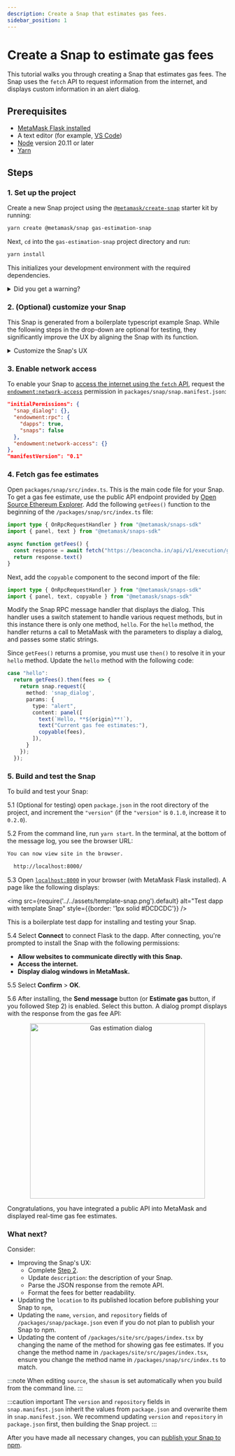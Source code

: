 ```yaml
---
description: Create a Snap that estimates gas fees.
sidebar_position: 1
---
```


# Create a Snap to estimate gas fees

This tutorial walks you through creating a Snap that estimates gas fees.
The Snap uses the `fetch` API to request information from the internet, and displays custom
information in an alert dialog.

## Prerequisites

- [MetaMask Flask installed](../../get-started/install-flask.md)
- A text editor (for example, [VS Code](https://code.visualstudio.com/))
- [Node](https://docs.npmjs.com/downloading-and-installing-node-js-and-npm) version 20.11 or later
- [Yarn](https://yarnpkg.com/)

## Steps

### 1. Set up the project

Create a new Snap project using the
[`@metamask/create-snap`](https://github.com/MetaMask/snaps/tree/main/packages/create-snap)
starter kit by running:

```bash
yarn create @metamask/snap gas-estimation-snap
```

Next, `cd` into the `gas-estimation-snap` project directory and run:

```bash
yarn install
```

This initializes your development environment with the required dependencies. 

<details>
  <summary>Did you get a warning?</summary>
  <div>
You may get a warning such as: 

```bash
@lavamoat/allow-scripts has detected dependencies without configuration. explicit configuration required.
run "allow-scripts auto" to automatically populate the configuration.
```
You can resolve this error by running:
    
```bash
yarn run allow-scripts auto
```
 </div>
</details>


### 2. (Optional) customize your Snap

This Snap is generated from a boilerplate typescript example Snap. While the following steps in the 
drop-down are optional for testing, they significantly improve the UX by aligning the Snap with its function.

<details>
  <summary>Customize the Snap's UX</summary>
  <div>
    2.1 Update your Snap to [display an icon](../best-practices/design-guidelines.md#optimize-your-metadata) in MetaMask.

    Create a new folder `images` in the Snap package `packages/snap/`:

    ```bash
    mkdir packages/snap/images
    ```

    Download
    [this `gas.svg` icon file](https://raw.githubusercontent.com/Montoya/gas-fee-snap/main/packages/snap/images/gas.svg)
    into that `ìmages` folder.  

    <details>
      <summary>Icon attribution</summary>
      <div>
    This is a free icon, "Gas" by Mello from the [Noun Project](https://thenounproject.com/browse/icons/term/gas/).
     </div>
    </details>


    Your file structure should look like this:

    ```text
    gas-estimation-snap/
    ├─ packages/
    │  ├─ site/
    |  |  |- src/
    |  |  |  |- App.tsx
    |  |  ├─ package.json
    |  |  |- ...(react app content)
    |  |
    │  ├─ snap/
    |  |  ├─ images/
    |  |  |  |- gas.svg
    |  |  ├─ src/
    |  |  |  |- index.test.ts
    |  |  |  |- index.ts
    |  |  ├─ snap.manifest.json
    |  |  ├─ package.json
    |  |  |- ... (Snap content)
    ├─ package.json
    ├─ ... (other stuff)
    ```

    Open `packages/snap/snap.manifest.json` in a text editor. This file contains the main configuration 
    details for your Snap. Edit the `npm` object, within the `location` object, and add `iconPath` with 
    the value `"images/gas.svg"` to point to your new icon:

    ```json title="snap.manifest.json"
    "location": {
      "npm": {
        "filePath": "dist/bundle.js",
        "iconPath": "images/gas.svg",
        "packageName": "snap",
        "registry": "https://registry.npmjs.org/"
      }
    }
    ```

    Open `packages/snap/package.json` in a text editor. Edit the `files` array and reference the 
    `images/` folder:

    ```json title="package.json"
    "files": [
      "dist/",
      "images/",
      "snap.manifest.json"
    ],
    ```

    2.2 Update your Snap's wallet prompt

    It's important that user's understand what they're agreeing to when responding to wallet prompts. The 
    prompt uses the `proposedName` of the Snap, currently "Typescript Example" in our boilerplate.

    Open `packages/snap/snap.manifest.json` in a text editor.
    Edit the `"proposedName"` property within the metadata to provide a functional name such as 
    "Gas Estimate Snap":

    ```json title="snap.manifest.json"
    {
      "version": "0.1.0",
      "description": "An example Snap written in TypeScript.",
      "proposedName": "Gas Estimate Snap",
      "repository": {
        "type": "git",
        "url": "https://github.com/MetaMask/template-snap-monorepo.git"
      },
      ```

    2.3 Update the Snap's button

    Open `packages/site/src/components/Buttons.tsx` in a text editor.
    Edit the Button property to provide a functional name such as "Estimate Gas ":

    ```typescript title="Buttons.tsx"
    export const SendHelloButton = (props: ComponentProps<typeof Button>) => {
      return <Button {...props}>Estimate Gas</Button>;
    };
    ````

    These three updates are the minimum required to ensure that each user interaction with the Snap is well 
    informed, however, your Snap will function without these tweaks.
   </div>
</details>


### 3. Enable network access

To enable your Snap to [access the internet using the `fetch` API](../../features/network-access.md),
request the [`endowment:network-access`](../../reference/permissions.md#endowmentnetwork-access)
permission in `packages/snap/snap.manifest.json`:

```json title="snap.manifest.json"
"initialPermissions": {
  "snap_dialog": {},
  "endowment:rpc": {
    "dapps": true,
    "snaps": false
  },
  "endowment:network-access": {}
},
"manifestVersion": "0.1"
```

### 4. Fetch gas fee estimates

Open `packages/snap/src/index.ts`.
This is the main code file for your Snap.
To get a gas fee estimate, use the public API endpoint provided by
[Open Source Ethereum Explorer](https://beaconcha.in/).
Add the following `getFees()` function to the beginning of the `/packages/snap/src/index.ts` file:

```typescript title="index.ts"
import type { OnRpcRequestHandler } from "@metamask/snaps-sdk"
import { panel, text } from "@metamask/snaps-sdk"

async function getFees() {
  const response = await fetch("https://beaconcha.in/api/v1/execution/gasnow")
  return response.text()
}
```

Next, add the `copyable` component to the second import of the file:

```typescript title="index.ts"
import type { OnRpcRequestHandler } from "@metamask/snaps-sdk"
import { panel, text, copyable } from "@metamask/snaps-sdk"
```

Modify the Snap RPC message handler that displays the dialog.
This handler uses a switch statement to handle various request methods, but in this instance there is
only one method, `hello`.
For the `hello` method, the handler returns a call to MetaMask with the parameters to display a
dialog, and passes some static strings.

Since `getFees()` returns a promise, you must use `then()` to resolve it in your `hello` method.
Update the `hello` method with the following code:

```typescript title="index.ts"
case "hello":
  return getFees().then(fees => {
    return snap.request({
      method: 'snap_dialog',
      params: {
        type: "alert",
        content: panel([
          text(`Hello, **${origin}**!`),
          text("Current gas fee estimates:"),
          copyable(fees),
        ]),
      }
    });
  });
```

### 5. Build and test the Snap

To build and test your Snap:

5.1 (Optional for testing) open `package.json` in the root directory of the project, and increment 
  the `"version"` (if the `"version"` is `0.1.0`, increase it to `0.2.0`).

5.2 From the command line, run `yarn start`.
   In the terminal, at the bottom of the message log, you see the browser URL:

   ```bash
   You can now view site in the browser.

     http://localhost:8000/
   ```

5.3 Open [`localhost:8000`](http://localhost:8000/) in your browser (with MetaMask Flask installed).
   A page like the following displays:

   <img src={require('../../assets/template-snap.png').default} alt="Test dapp with template Snap" style={{border: '1px solid #DCDCDC'}} />

   This is a boilerplate test dapp for installing and testing your Snap.

5.4 Select **Connect** to connect Flask to the dapp.
   After connecting, you're prompted to install the Snap with the following permissions:

   - **Allow websites to communicate directly with this Snap.**
   - **Access the internet.**
   - **Display dialog windows in MetaMask.**

5.5 Select **Confirm** > **OK**.

5.6 After installing, the **Send message** button (or **Estimate gas** button, if you followed Step 2) 
  is enabled. Select this button. A dialog prompt displays with the response from the gas fee API:

<p align="center">
<img src={require('../../assets/gas-estimation.png').default} alt="Gas estimation dialog" width="400px" style={{border: '1px solid #DCDCDC'}} />
</p>

Congratulations, you have integrated a public API into MetaMask and displayed real-time gas fee estimates.

### What next?

Consider:

- Improving the Snap's UX:
  - Complete [Step 2](#2-optional-customize-your-snap).
  - Update `description`: the description of your Snap.
  - Parse the JSON response from the remote API.
  - Format the fees for better readability.
- Updating the `location` to its published location before publishing your Snap to `npm`, 
- Updating the `name`, `version`, and `repository` fields of
`/packages/snap/package.json` even if you do not plan to publish your Snap to npm.
- Updating the content of `/packages/site/src/pages/index.tsx` by changing the
name of the method for showing gas fee estimates. If you change the method name in 
`/packages/site/src/pages/index.tsx`, ensure you change the method name in 
`/packages/snap/src/index.ts` to match.

:::note
When editing `source`, the `shasum` is set automatically when you build from the command line.
:::

:::caution important
The `version` and `repository` fields in `snap.manifest.json` inherit the values from
`package.json` and overwrite them in `snap.manifest.json`.
We recommend updating `version` and `repository` in `package.json` first, then building the Snap project.
:::

After you have made all necessary changes, you can 
[publish your Snap to npm](../../how-to/publish-a-snap.md).
